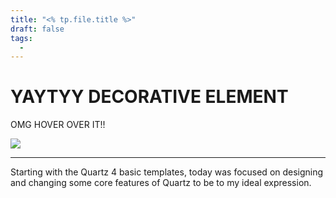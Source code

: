 ```yaml
---
title: "<% tp.file.title %>"
draft: false
tags:
  - 
---
```

  
<div class="article-header green-white">

  

<div>

  

<div class="decorative-element"></div>

  

# YAYTYY DECORATIVE ELEMENT

  

OMG HOVER OVER IT!!

  

</div>

  

<img src="./cat_excited.png">

  

</div>

---

Starting with the Quartz 4 basic templates, today was focused on designing and changing some core features of Quartz to be to my ideal expression. 